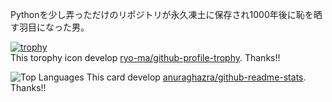 Pythonを少し弄っただけのリポジトリが永久凍土に保存され1000年後に恥を晒す羽目になった男。

[![trophy](https://github-profile-trophy.vercel.app/?username=K-MountainBook)](https://github.com/ryo-ma/github-profile-trophy)<br>
This torophy icon develop [ryo-ma/github-profile-trophy](https://github.com/ryo-ma/github-profile-trophy).
Thanks!!

![Top Languages](https://github-readme-stats.vercel.app/api/top-langs/?username=K-MountainBook&layout=compact&theme=tokyonight)
This card develop [anuraghazra/github-readme-stats](https://github.com/anuraghazra/github-readme-stats).
Thanks!!


<!--
**K-MountainBook/K-MountainBook** is a ✨ _special_ ✨ repository because its `README.md` (this file) appears on your GitHub profile.

Here are some ideas to get you started:

- 🔭 I’m currently working on ...
- 🌱 I’m currently learning ...
- 👯 I’m looking to collaborate on ...
- 🤔 I’m looking for help with ...
- 💬 Ask me about ...
- 📫 How to reach me: ...
- 😄 Pronouns: ...
- ⚡ Fun fact: ...
-->
